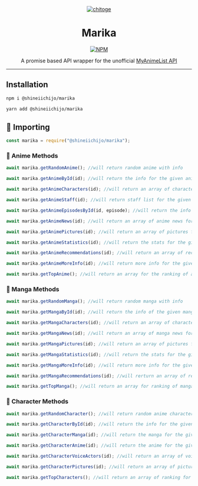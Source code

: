 <div align=center>
<a href="https://github.com/ShineiIchijo/Marika"><img src="https://wallpapermemory.com/uploads/816/marika-tachibana-wallpaper-hd-1920x1080-323797.jpg" alt="chitoge" border="0"></a>

# Marika

[![NPM](https://img.shields.io/badge/Available%20On-NPM-lightgrey.svg?logo=npm&logoColor=339933&labelColor=white&style=flat-square)](https://www.npmjs.com/package/@shineiichijo/marika)

A promise based API wrapper for the unofficial [MyAnimeList API](https://jikan.moe/)

</div>

---

## Installation

```sh
npm i @shineiichijo/marika

yarn add @shineiichijo/marika
```

## 🚀 Importing

```js
const marika = require("@shineiichijo/marika");
```

### 💙 Anime Methods

```js
await marika.getRandomAnime(); //will return random anime with info

await marika.getAnimeById(id); //will return the info for the given anime id

await marika.getAnimeCharacters(id); //will return an array of characters for the given anime id

await marika.getAnimeStaff(id); //will return staff list for the given anime id

await marika.getAnimeEpisodesById(id, episode); //will return the info for the given anime id and episode

await marika.getAnimeNews(id); //will return an array of anime news for the given id

await marika.getAnimePictures(id); //will return an array of pictures for the given anime id

await marika.getAnimeStatistics(id); //will return the stats for the given anime id

await marika.getAnimeRecommendations(id); //will return an array of recommendations for the given anime id

await marika.getAnimeMoreInfo(id); //will return more info for the given anime id

await marika.getTopAnime(); //will return an array for the ranking of anime in MyAnimeList
```

### 💚 Manga Methods

```js
await marika.getRandomManga(); //will return random manga with info

await marika.getMangaById(id); //will return the info of the given manga id

await marika.getMangaCharacters(id); //will return an array of characters for the given manga id

await marika.getMangaNews(id); //will return an array of manga news for the given id

await marika.getMangaPictures(id); //will return an array of pictures for the given manga id

await marika.getMangaStatistics(id); //will return the stats for the given manga id

await marika.getMangaMoreInfo(id); //will return more info for the given manga id

await marika.getMangaRecommendations(id); //will rerturn an array of recommendations for the given manga id

await marika.getTopManga(); //will return an array for ranking of manga in MyAnimeList
```

### 🤍 Character Methods

```js
await marika.getRandomCharacter(); //will return random anime character with info

await marika.getCharacterById(id); //will return the info for the given character id

await marika.getCharacterManga(id); //will return the manga for the given character id

await marika.getCharacterAnime(id); //will return the anime for the given character id

await marika.getCharacterVoiceActors(id); //will return an array of voice actors for the given character id

await marika.getCharacterPictures(id); //will return an array of pictures for the given character id

await marika.getTopCharacters(); //will return an array of ranking for characters in MyAnimeList
```
